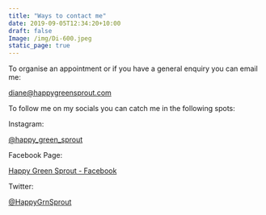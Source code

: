 ```yaml
---
title: "Ways to contact me"
date: 2019-09-05T12:34:20+10:00
draft: false
Image: /img/Di-600.jpeg
static_page: true
---
```


To organise an appointment or if you have a general enquiry you can email me:
 	
 [diane@happygreensprout.com](mailto:diane@happygreensprout.com)

To follow me on my socials you can catch me in the following spots:


Instagram: 		
 
 [@happy_green_sprout](https://www.instagram.com/happy_green_sprout/)

Facebook Page: 	
 
 [Happy Green Sprout - Facebook](https://www.facebook.com/HappyGreenSprout)

Twitter:		
 
 [@HappyGrnSprout](http://www.twitter.com/HappyGrnSprout)

